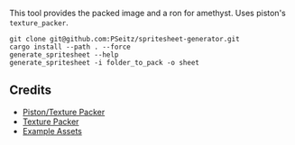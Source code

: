 
This tool provides the packed image and a ron for amethyst. Uses piston's `texture_packer`.

```ignore
git clone git@github.com:PSeitz/spritesheet-generator.git
cargo install --path . --force
generate_spritesheet --help
generate_spritesheet -i folder_to_pack -o sheet
```

## Credits
- [Piston/Texture Packer](https://github.com/PistonDevelopers/texture_packer)
- [Texture Packer](https://www.codeandweb.com/texturepacker)
- [Example Assets](https://opengameart.org/content/5-more-rpgfantasy-weapons)
